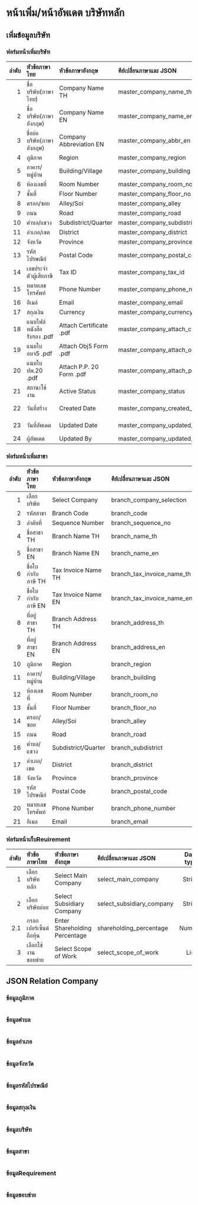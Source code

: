 # หน้าเพิ่ม/หน้าอัพเดต บริษัทหลัก

## เพิ่มข้อมูลบริษัท

### ฟอร์มหน้าเพิ่มบริษัท

|  ลำดับ | หัวข้อภาษาไทย      | หัวข้อภาษาอังกฤษ  | คีย์เปลี่ยนภาษาและ JSON    | Data type | ตัวอย่างข้อมูล           |
| ---: | :-------------------- | :----------------------- | :-------------------------- | :-------: | :--------------------------- |
|    1 | ชื่อบริษัท(ภาษาไทย)       | Company Name TH          | master_company_name_th      |  String   | บริษัทเทคแคร์โซลูชั่น จำกัด          |
|    2 | ชื่อบริษัท(ภาษาอังกฤษ)     | Company Name EN          | master_company_name_en      |  String   | TechCare Solutions Co., Ltd. |
|    3 | ชื่อย่อบริษัท(ภาษาอังกฤษ)   | Company Abbreviation EN  | master_company_abbr_en      |  String   | TCS                          |
|    4 | ภูมิภาค                 | Region                   | master_company_region       |  String   | ภาคกลาง                      |
|    5 | อาคาร/หมู่บ้าน           | Building/Village         | master_company_building     |  String   | อาคาร A                      |
|    6 | ห้องเลขที่               | Room Number              | master_company_room_no      |  String   | 101                          |
|    7 | ชั้นที่                   | Floor Number             | master_company_floor_no     |  String   | 10                           |
|    8 | ตรอก/ซอย              | Alley/Soi                | master_company_alley        |  String   | ซอยสุขุมวิท 1                   |
|    9 | ถนน                   | Road                     | master_company_road         |  String   | ถนนสุขุมวิท                     |
|   10 | ตำบล/แขวง              | Subdistrict/Quarter      | master_company_subdistrict  |  String   | แขวงบางนา                    |
|   11 | อำเภอ/เขต              | District                 | master_company_district     |  String   | เขตบางนา                     |
|   12 | จังหวัด                 | Province                 | master_company_province     |  String   | กรุงเทพมหานคร                 |
|   13 | รหัสไปรษณีย์             | Postal Code              | master_company_postal_code  |  String   | 10260                        |
|   14 | เลขประจำตัวผู้เสียภาษี      | Tax ID                   | master_company_tax_id       |  String   | 1234567890123                |
|   15 | หมายเลขโทรศัพท์         | Phone Number             | master_company_phone_number |  String   | 02-123-4567                  |
|   16 | อีเมล์                  | Email                    | master_company_email        |  String   | infotechcare.com             |
|   17 | สกุลเงิน                | Currency                 | master_company_currency     |  String   | THB                          |
|   18 | แนบไฟล์หนังสือรับรอง .pdf | Attach Certificate .pdf  | master_company_attach_cert  |   File    | certificate.pdf              |
|   19 | แนบใบ อบจ5 .pdf       | Attach Obj5 Form .pdf    | master_company_attach_obj5  |   File    | obj5.pdf                     |
|   20 | แนบใบ ปพ.20 .pdf      | Attach P.P. 20 Form .pdf | master_company_attach_pp20  |   File    | pp20.pdf                     |
|   21 | สถานะใช้งาน            | Active Status            | master_company_status       |  Boolean  | true                         |
|   22 | วันที่สร้าง               | Created Date             | master_company_created_at   | DateTime  | 2023-08-09T12:00:00Z         |
|   23 | วันที่อัพเดต              | Updated Date             | master_company_updated_at   | DateTime  | 2024-08-09T12:00:00Z         |
|   24 | ผู้อัพเดต                | Updated By               | master_company_updated_by   |  String   | admin                        |

### ฟอร์มหน้าเพิ่มสาขา

| ลำดับ | หัวข้อภาษาไทย           | หัวข้อภาษาอังกฤษ              | คีย์เปลี่ยนภาษาและ JSON       | Data type | ตัวอย่างข้อมูล                    |
|-------:|:-------------------------|:------------------------------|:--------------------------------|:---------:|:----------------------------------|
| 1      | เลือกบริษัท               | Select Company                | branch_company_selection        | String    | บริษัท เทคแคร์ โซลูชั่น จำกัด    |
| 2      | รหัสสาขา                 | Branch Code                   | branch_code                     | String    | BR001                             |
| 3      | ลำดับที่                 | Sequence Number               | branch_sequence_no              | Integer   | 1                                  |
| 4      | ชื่อสาขา TH              | Branch Name TH                | branch_name_th                  | String    | สาขาบางนา                         |
| 5      | ชื่อสาขา EN              | Branch Name EN                | branch_name_en                  | String    | Bangna Branch                     |
| 6      | ชื่อใบกำกับภาษี TH       | Tax Invoice Name TH           | branch_tax_invoice_name_th      | String    | บริษัท เทคแคร์ โซลูชั่น จำกัด    |
| 7      | ชื่อใบกำกับภาษี EN       | Tax Invoice Name EN           | branch_tax_invoice_name_en      | String    | TechCare Solutions Co., Ltd.      |
| 8      | ที่อยู่สาขา TH           | Branch Address TH             | branch_address_th               | String    | 123 ถนนบางนา-ตราด, แขวงบางนา     |
| 9      | ที่อยู่สาขา EN           | Branch Address EN             | branch_address_en               | String    | 123 Bangna-Trad Rd, Bangna        |
| 10     | ภูมิภาค                  | Region                        | branch_region                   | String    | ภาคกลาง                           |
| 11     | อาคาร/หมู่บ้าน           | Building/Village              | branch_building                 | String    | อาคาร B                            |
| 12     | ห้องเลขที่               | Room Number                   | branch_room_no                  | String    | 102                                |
| 13     | ชั้นที่                   | Floor Number                  | branch_floor_no                 | String    | 2                                  |
| 14     | ตรอก/ซอย                | Alley/Soi                     | branch_alley                    | String    | ซอยสุขุมวิท 2                      |
| 15     | ถนน                     | Road                          | branch_road                     | String    | ถนนสุขุมวิท                         |
| 16     | ตำบล/แขวง                | Subdistrict/Quarter           | branch_subdistrict              | String    | แขวงบางนา                          |
| 17     | อำเภอ/เขต               | District                      | branch_district                 | String    | เขตบางนา                           |
| 18     | จังหวัด                  | Province                      | branch_province                 | String    | กรุงเทพมหานคร                       |
| 19     | รหัสไปรษณีย์             | Postal Code                   | branch_postal_code              | String    | 10260                               |
| 20     | หมายเลขโทรศัพท์          | Phone Number                  | branch_phone_number             | String    | 02-123-4568                         |
| 21     | อีเมล                   | Email                         | branch_email                    | String    | branchtechcare.co.th              |

### ฟอร์มหน้าเก็บReuirement

| ลำดับ | หัวข้อภาษาไทย| หัวข้อภาษาอังกฤษ| คีย์เปลี่ยนภาษาและ JSON  | Data type | ตัวอย่างข้อมูล |
|-:|:-|:-|:-|:-:|:-|
| 1 | เลือกบริษัทหลัก        | Select Main Company          | select_main_company        | String    | บริษัท A  |
| 2 | เลือกบริษัทย่อย        | Select Subsidiary Company    | select_subsidiary_company  | String    | บริษัท B  |
| 2.1 | กรอกเปอร์เซ็นต์ถือหุ้น | Enter Shareholding Percentage| shareholding_percentage    | Numeric   | 25.5 |
| 3 | เลือกใช้งานขอบข่าย    | Select Scope of Work         | select_scope_of_work       | List      ||

## JSON Relation Company

### ข้อมูลภูมิภาค

```json

```

### ข้อมูลตำบล

```json

```

### ข้อมูลอำเภอ

```json

```

### ข้อมูลจังหวัด

```json

```

### ข้อมูลรหัสไปรษณีย์

```json

```

### ข้อมูลสกุลเงิน

```json

```

### ข้อมูลบริษัท

```json

```

### ข้อมูลสาขา

```json

```

### ข้อมูลRequirement

```json

```

### ข้อมูลขอบข่าย

```json

```
